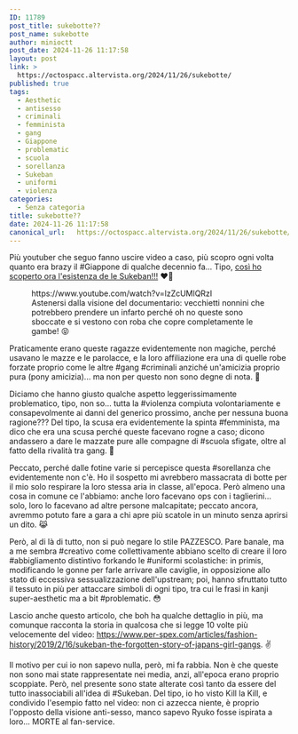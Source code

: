 ```yaml
---
ID: 11789
post_title: sukebotte??
post_name: sukebotte
author: minioctt
post_date: 2024-11-26 11:17:58
layout: post
link: >
  https://octospacc.altervista.org/2024/11/26/sukebotte/
published: true
tags:
  - Aesthetic
  - antisesso
  - criminali
  - femminista
  - gang
  - Giappone
  - problematic
  - scuola
  - sorellanza
  - Sukeban
  - uniformi
  - violenza
categories:
  - Senza categoria
title: sukebotte??
date: 2024-11-26 11:17:58
canonical_url:   https://octospacc.altervista.org/2024/11/26/sukebotte/
---
```

<!-- wp:paragraph -->
<p>Più youtuber che seguo fanno uscire video a caso, più scopro ogni volta quanto era brazy il #Giappone di qualche decennio fa... Tipo, <a href="https://www.youtube.com/watch?v=lzZcUMlQRzI">così ho scoperto ora l'esistenza de le Sukeban!!!</a> ❤️‍🔥</p>
<!-- /wp:paragraph -->

<!-- wp:paragraph -->
<p></p>
<!-- /wp:paragraph -->

<!-- wp:embed {"url":"https://www.youtube.com/watch?v=lzZcUMlQRzI","providerNameSlug":"youtube","responsive":true} -->
<figure class="wp-block-embed is-provider-youtube wp-block-embed-youtube"><div class="wp-block-embed__wrapper">
https://www.youtube.com/watch?v=lzZcUMlQRzI
</div><figcaption class="wp-element-caption">Astenersi dalla visione del documentario: vecchietti nonnini che potrebbero prendere un infarto perché oh no queste sono sboccate e si vestono con roba che copre completamente le gambe! 😝</figcaption></figure>
<!-- /wp:embed -->

<!-- wp:paragraph -->
<p></p>
<!-- /wp:paragraph -->

<!-- wp:paragraph -->
<p>Praticamente erano queste ragazze evidentemente non magiche, perché usavano le mazze e le parolacce, e la loro affiliazione era una di quelle robe forzate proprio come le altre #gang #criminali anziché un'amicizia proprio pura (pony amicizia)... ma non per questo non sono degne di nota. 🤗</p>
<!-- /wp:paragraph -->

<!-- wp:paragraph -->
<p>Diciamo che hanno giusto qualche aspetto leggerissimamente problematico, tipo, non so... tutta la #violenza compiuta volontariamente e consapevolmente ai danni del generico prossimo, anche per nessuna buona ragione??? Del tipo, la scusa era evidentemente la spinta #femminista, ma dico che era una scusa perché queste facevano rogne a caso; dicono andassero a dare le mazzate pure alle compagne di #scuola sfigate, oltre al fatto della rivalità tra gang. 🤕</p>
<!-- /wp:paragraph -->

<!-- wp:paragraph -->
<p>Peccato, perché dalle fotine varie si percepisce questa #sorellanza che evidentemente non c'è. Ho il sospetto mi avrebbero massacrata di botte per il mio solo respirare la loro stessa aria in classe, all'epoca. Però almeno una cosa in comune ce l'abbiamo: anche loro facevano ops con i taglierini... solo, loro lo facevano ad altre persone malcapitate; peccato ancora, avremmo potuto fare a gara a chi apre più scatole in un minuto senza aprirsi un dito. 😹</p>
<!-- /wp:paragraph -->

<!-- wp:paragraph -->
<p>Però, al di là di tutto, non si può negare lo stile PAZZESCO. Pare banale, ma a me sembra #creativo come collettivamente abbiano scelto di creare il loro #abbigliamento distintivo forkando le #uniformi scolastiche: in primis, modificando le gonne per farle arrivare alle caviglie, in opposizione allo stato di eccessiva sessualizzazione dell'upstream; poi, hanno sfruttato tutto il tessuto in più per attaccare simboli di ogni tipo, tra cui le frasi in kanji super-aesthetic ma a bit #problematic. 😳</p>
<!-- /wp:paragraph -->

<!-- wp:paragraph -->
<p>Lascio anche questo articolo, che boh ha qualche dettaglio in più, ma comunque racconta la storia in qualcosa che si legge 10 volte più velocemente del video: <a href="https://www.per-spex.com/articles/fashion-history/2019/2/16/sukeban-the-forgotten-story-of-japans-girl-gangs">https://www.per-spex.com/articles/fashion-history/2019/2/16/sukeban-the-forgotten-story-of-japans-girl-gangs</a>. ✌️</p>
<!-- /wp:paragraph -->

<!-- wp:paragraph -->
<p>Il motivo per cui io non sapevo nulla, però, mi fa rabbia. Non è che queste non sono mai state rappresentate nei media, anzi, all'epoca erano proprio scoppiate. Però, nel presente sono state alterate così tanto da essere del tutto inassociabili all'idea di #Sukeban. Del tipo, io ho visto Kill la Kill, e condivido l'esempio fatto nel video: non ci azzecca niente, è proprio l'opposto della visione anti-sesso, manco sapevo Ryuko fosse ispirata a loro... MORTE al fan-service.</p>
<!-- /wp:paragraph -->